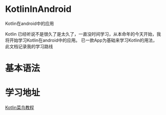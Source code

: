 # KotlinInAndroid
Kotlin在android中的应用

Kotlin 已经听说不是很久了是太久了，一直没时间学习，从本命年的今天开始，我将开始学习Kotlin在android中的应用。
已一款App为基础来学习Kotlin的用法，此文档记录我的学习路线

# **基本语法**


# **学习地址**

[Kotlin菜鸟教程](http://www.runoob.com/kotlin/kotlin-basic-syntax.html)